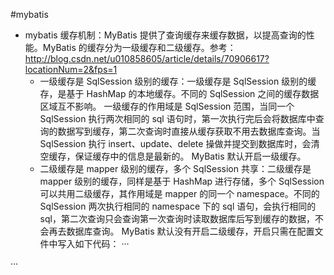 #mybatis
- mybatis 缓存机制：MyBatis 提供了查询缓存来缓存数据，以提高查询的性能。MyBatis 的缓存分为一级缓存和二级缓存。参考：http://blog.csdn.net/u010858605/article/details/70906617?locationNum=2&fps=1
  - 一级缓存是 SqlSession 级别的缓存：一级缓存是 SqlSession 级别的缓存，是基于 HashMap 的本地缓存。不同的 SqlSession 之间的缓存数据区域互不影响。
一级缓存的作用域是 SqlSession 范围，当同一个 SqlSession 执行两次相同的 sql 语句时，第一次执行完后会将数据库中查询的数据写到缓存，第二次查询时直接从缓存获取不用去数据库查询。当 SqlSession 执行 insert、update、delete 操做并提交到数据库时，会清空缓存，保证缓存中的信息是最新的。
MyBatis 默认开启一级缓存。
  - 二级缓存是 mapper 级别的缓存，多个 SqlSession 共享：二级缓存是 mapper 级别的缓存，同样是基于 HashMap 进行存储，多个 SqlSession 可以共用二级缓存，其作用域是 mapper 的同一个 namespace。不同的 SqlSession 两次执行相同的 namespace 下的 sql 语句，会执行相同的 sql，第二次查询只会查询第一次查询时读取数据库后写到缓存的数据，不会再去数据库查询。
MyBatis 默认没有开启二级缓存，开启只需在配置文件中写入如下代码：
···
<settings>  
      <setting name="cacheEnabled" value="true"/>  
</settings>
···

